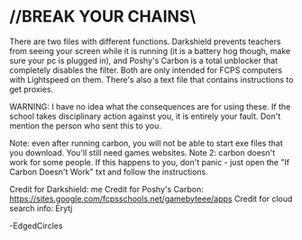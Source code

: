 # //BREAK YOUR CHAINS\\

There are two files with different functions. Darkshield prevents teachers from seeing your screen while it is running (it is a battery hog though, make sure your pc is plugged in), and Poshy's Carbon is a total unblocker that completely disables the filter. Both are only intended for FCPS computers with Lightspeed on them. There's also a text file that contains instructions to get proxies.

WARNING: I have no idea what the consequences are for using these. If the school takes disciplinary action against you, it is entirely your fault. Don't mention the person who sent this to you.

Note: even after running carbon, you will not be able to start exe files that you download. You'll still need games websites.
Note 2: carbon doesn't work for some people. If this happens to you, don't panic - just open the "If Carbon Doesn't Work" txt and follow the instructions.

Credit for Darkshield: me
Credit for Poshy's Carbon: https://sites.google.com/fcpsschools.net/gamebyteee/apps
Credit for cloud search info: Erytj

-EdgedCircles
